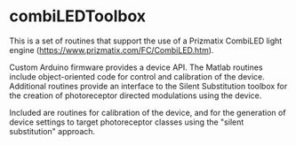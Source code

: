 # combiLEDToolbox
This is a set of routines that support the use of a Prizmatix CombiLED light engine (https://www.prizmatix.com/FC/CombiLED.htm).

Custom Arduino firmware provides a device API. The Matlab routines include object-oriented code for control and calibration of the device. Additional routines provide an interface to the Silent Substitution toolbox for the creation of photoreceptor directed modulations using the device. 

Included are routines for calibration of the device, and for the generation of device settings to target photoreceptor classes using the "silent substitution" approach.
 
